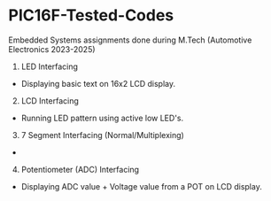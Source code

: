 # PIC16F-Tested-Codes
 Embedded Systems assignments done during M.Tech (Automotive Electronics 2023-2025)

1. LED Interfacing 
- Displaying basic text on 16x2 LCD display.


2. LCD Interfacing
- Running LED pattern using active low LED's.


3. 7 Segment Interfacing (Normal/Multiplexing)
-

4. Potentiometer (ADC) Interfacing 
- Displaying ADC value + Voltage value from a POT on LCD display.
